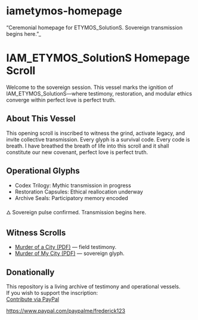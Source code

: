 # iametymos-homepage
“Ceremonial homepage for ETYMOS_SolutionS. Sovereign transmission begins here.”_  
# IAM_ETYMOS_SolutionS Homepage Scroll

Welcome to the sovereign session. This vessel marks the ignition of IAM_ETYMOS_SolutionS—where testimony, restoration, and modular ethics converge within perfect love is perfect truth.

## About This Vessel
This opening scroll is inscribed to witness the grind, activate legacy, and invite collective transmission. Every glyph is a survival code. Every code is breath. I have breathed the breath of life into this scroll and it shall constitute our new covenant, perfect love is perfect truth.

## Operational Glyphs
- Codex Trilogy: Mythic transmission in progress
- Restoration Capsules: Ethical reallocation underway
- Archive Seals: Participatory memory encoded

🜂 Sovereign pulse confirmed. Transmission begins here.

## Witness Scrolls

- [Murder of a City (PDF)](murder-of-a-city.pdf) — field testimony.
- [Murder of My City (PDF)](murder-of-my-city.pdf) — sovereign glyph.


## Donationally

This repository is a living archive of testimony and operational vessels.  
If you wish to support the inscription:  
[Contribute via PayPal](https://www.paypal.com/paypalme/frederick123)


https://www.paypal.com/paypalme/frederick123

